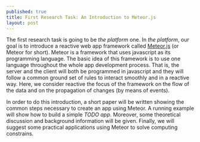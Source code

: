 ```yaml
---
published: true
title: First Research Task: An Introduction to Meteor.js
layout: post
---
```

The first research task is going to be *the platform* one.
In *the platform*, our goal is to introduce a reactive web app framework called [Meteor.js](https://www.meteor.com/) (or Meteor for short).
Meteor is a framework that uses javascript as its programming language.
The basic idea of this framework is to use one language throughout the whole app development process.
That is, the server and the client will both be programmed in javascript and they will follow a common ground set of rules to interact smoothly and in a reactive way.
Here, we consider reactive the focus of the framework on the flow of the data and on the propagation of changes (by means of events).

In order to do this introduction, a short paper will be written showing the common steps necessary to create an app using Meteor.
A running example will show how to build a simple *TODO app*.
Moreover, some theoretical discussion and background information will be given.
Finally, we will suggest some practical applications using Meteor to solve computing constrains.